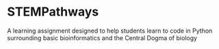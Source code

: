 # STEMPathways
A learning assignment designed to help students learn to code in Python surrounding basic bioinformatics and the Central Dogma of biology
